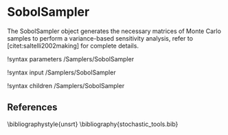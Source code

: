 # SobolSampler

The SobolSampler object generates the necessary matrices of Monte Carlo samples to perform a
variance-based sensitivity analysis, refer to [citet:saltelli2002making] for complete details.

!syntax parameters /Samplers/SobolSampler

!syntax input /Samplers/SobolSampler

!syntax children /Samplers/SobolSampler

## References

\bibliographystyle{unsrt}
\bibliography{stochastic_tools.bib}
